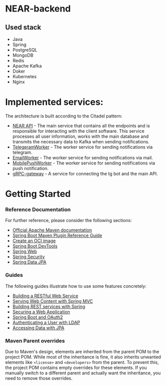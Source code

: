 # NEAR-backend

## Used stack

- Java
- Spring
- PostgreSQL
- MongoDB
- Redis
- Apache Kafka
- Doker
- Kubernetes
- Nginx

# Implemented services:

The architecture is built according to the Citadel pattern:

- [NEAR API](https://github.com/mattakvshi/NEAR-backend/tree/main/NEAR%20API)  - The main service that contains all the endpoints and is responsible for interacting with the client software. This service processes all user information, works with the main database and transmits the necessary data to Kafka when sending notifications. 
- [TelegeramWorker](https://github.com/mattakvshi/NEAR-backend/tree/main/TelegramWorker) - The worker service for sending notifications via telegram.
- [EmailWorker](https://github.com/mattakvshi/NEAR-backend/tree/main/EmailWorker) - The worker service for sending notifications via mail. 
- [MobilePushWorker](https://github.com/mattakvshi/NEAR-backend/tree/main/MobilePushWorker) - The worker service for sending notifications via push notification. 
- [gRPC-gateway](https://github.com/mattakvshi/NEAR-backend/tree/main/grpc-gateway) - A service for connecting the tg bot and the main API.

# Getting Started

### Reference Documentation

For further reference, please consider the following sections:

- [Official Apache Maven documentation](https://maven.apache.org/guides/index.html)
- [Spring Boot Maven Plugin Reference Guide](https://docs.spring.io/spring-boot/docs/3.3.1/maven-plugin/reference/html/)
- [Create an OCI image](https://docs.spring.io/spring-boot/docs/3.3.1/maven-plugin/reference/html/#build-image)
- [Spring Boot DevTools](https://docs.spring.io/spring-boot/docs/3.3.1/reference/htmlsingle/index.html#using.devtools)
- [Spring Web](https://docs.spring.io/spring-boot/docs/3.3.1/reference/htmlsingle/index.html#web)
- [Spring Security](https://docs.spring.io/spring-boot/docs/3.3.1/reference/htmlsingle/index.html#web.security)
- [Spring Data JPA](https://docs.spring.io/spring-boot/docs/3.3.1/reference/htmlsingle/index.html#data.sql.jpa-and-spring-data)

### Guides

The following guides illustrate how to use some features concretely:

- [Building a RESTful Web Service](https://spring.io/guides/gs/rest-service/)
- [Serving Web Content with Spring MVC](https://spring.io/guides/gs/serving-web-content/)
- [Building REST services with Spring](https://spring.io/guides/tutorials/rest/)
- [Securing a Web Application](https://spring.io/guides/gs/securing-web/)
- [Spring Boot and OAuth2](https://spring.io/guides/tutorials/spring-boot-oauth2/)
- [Authenticating a User with LDAP](https://spring.io/guides/gs/authenticating-ldap/)
- [Accessing Data with JPA](https://spring.io/guides/gs/accessing-data-jpa/)

### Maven Parent overrides

Due to Maven's design, elements are inherited from the parent POM to the project POM.
While most of the inheritance is fine, it also inherits unwanted elements like `<license>` and `<developers>` from the parent.
To prevent this, the project POM contains empty overrides for these elements.
If you manually switch to a different parent and actually want the inheritance, you need to remove those overrides.
